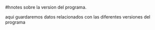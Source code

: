 #hnotes sobre la version del programa.

aqui guardaremos datos relacionados con las diferentes versiones del programa
